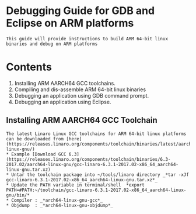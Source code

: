 # Debugging Guide for GDB and Eclipse on ARM platforms
	This guide will provide instructions to build ARM 64-bit linux binaries and debug on ARM platforms

# Contents

1.	Installing ARM AARCH64 GCC toolchains.
2.  Compiling and dis-assemble ARM 64-bit linux binaries
3.	Debugging an application using GDB command prompt.
4.	Debugging an application using Eclipse.


## Installing ARM AARCH64 GCC Toolchain
    The latest Linaro Linux GCC toolchains for ARM 64-bit linux platforms can be downloaded from [here] (https://releases.linaro.org/components/toolchain/binaries/latest/aarch64-linux-gnu/)
	* Example [Download GCC 6.3] (https://releases.linaro.org/components/toolchain/binaries/6.3-2017.02/aarch64-linux-gnu/gcc-linaro-6.3.1-2017.02-x86_64_aarch64-linux-gnu.tar.xz)
	* Untar the toolchain package into ~/tools/linaro directory _*tar -xJf gcc-linaro-6.3.1-2017.02-x86_64_aarch64-linux-gnu.tar.xz*_
	* Update the PATH variable in terminal/shell  *export PATH=#PATH:~/toolchain/gcc-linaro-6.3.1-2017.02-x86_64_aarch64-linux-gnu/bin/*
    * Compiler : _*arch64-linux-gnu-gcc*_
    * Objdump  : _*arch64-linux-gnu-objdump*_



